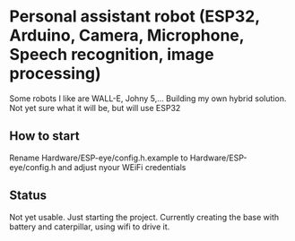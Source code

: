 # Personal assistant robot (ESP32, Arduino, Camera, Microphone, Speech recognition, image processing) #

Some robots I like are WALL-E, Johny 5,... Building my own hybrid solution. Not yet sure what it will be, but will use ESP32

## How to start ##

Rename Hardware/ESP-eye/config.h.example to Hardware/ESP-eye/config.h and adjust nyour WEiFi credentials

## Status ##

Not yet usable. Just starting the project. Currently creating the base with battery and caterpillar, using wifi to drive it. 